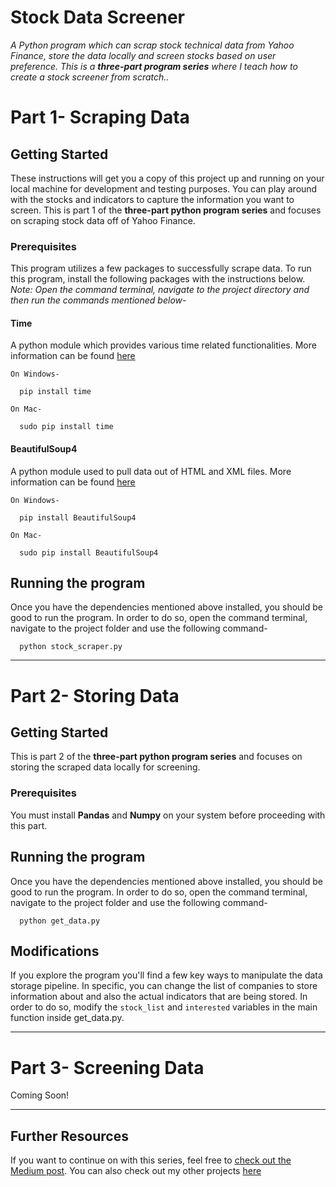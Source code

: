 # Stock Data Screener
_A Python program which can scrap stock technical data from Yahoo Finance, store the data locally and screen stocks based on user preference. This is a **three-part program series** where I teach how to create a stock screener from scratch.._


# Part 1- Scraping Data
## Getting Started

These instructions will get you a copy of this project up and running on your local machine for development and testing purposes. You can play around with the stocks and indicators to capture the information you want to screen. This is part 1 of the **three-part python program series** and focuses on scraping stock data off of Yahoo Finance.


### Prerequisites

This program utilizes a few packages to successfully scrape data. To run this program, install the following packages with the instructions below. 
_Note: Open the command terminal, navigate to the project directory and then run the commands mentioned below-_

#### Time
A python module which provides various time related functionalities. More information can be found [here](https://docs.python.org/3/library/time.html "Time Official Documentation")
```
On Windows-

  pip install time
  
On Mac-
  
  sudo pip install time

```

#### BeautifulSoup4
A python module used to pull data out of HTML and XML files. More information can be found [here](https://www.crummy.com/software/BeautifulSoup/bs4/doc/ "BeautifulSoup4 Official Documentation")
```
On Windows-

  pip install BeautifulSoup4
  
On Mac-
  
  sudo pip install BeautifulSoup4

```

## Running the program
Once you have the dependencies mentioned above installed, you should be good to run the program. In order to do so, open the command terminal, navigate to the project folder and use the following command-

```
  python stock_scraper.py
```


<hr></hr>


# Part 2- Storing Data
## Getting Started

This is part 2 of the **three-part python program series** and focuses on storing the scraped data locally for screening.


### Prerequisites

You must install **Pandas** and **Numpy** on your system before proceeding with this part. 

## Running the program
Once you have the dependencies mentioned above installed, you should be good to run the program. In order to do so, open the command terminal, navigate to the project folder and use the following command-

```
  python get_data.py
```

## Modifications
If you explore the program you'll find a few key ways to manipulate the data storage pipeline. In specific, you can change the list of companies to store information about and also the actual indicators that are being stored. In order to do so, modify the ```stock_list``` and ```interested``` variables in the main function inside get_data.py.


<hr></hr>


# Part 3- Screening Data
Coming Soon!


<hr></hr>

## Further Resources
If you want to continue on with this series, feel free to [check out the Medium post](https://www.google.com "Building a stock screener from scratch"). You can also check out my other projects [here](https://www.harshrana.com "Harsh Rana")
